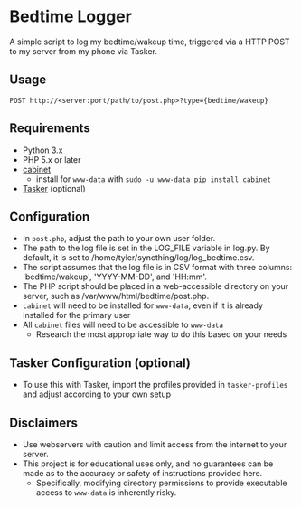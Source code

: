 # Bedtime Logger
A simple script to log my bedtime/wakeup time, triggered via a HTTP POST to my server from my phone via Tasker.

## Usage
`POST http://<server:port/path/to/post.php>?type={bedtime/wakeup}`

## Requirements
- Python 3.x
- PHP 5.x or later
- [cabinet](https://pypi.org/project/cabinet/)
    - install for `www-data` with `sudo -u www-data pip install cabinet`
- [Tasker](https://play.google.com/store/apps/details?id=net.dinglisch.android.taskerm) (optional)

## Configuration
- In `post.php`, adjust the path to your own user folder.
- The path to the log file is set in the LOG_FILE variable in log.py. By default, it is set to /home/tyler/syncthing/log/log_bedtime.csv.
- The script assumes that the log file is in CSV format with three columns: 'bedtime/wakeup', 'YYYY-MM-DD', and 'HH:mm'.
- The PHP script should be placed in a web-accessible directory on your server, such as /var/www/html/bedtime/post.php.
- `cabinet` will need to be installed for `www-data`, even if it is already installed for the primary user
- All `cabinet` files will need to be accessible to `www-data`
    - Research the most appropriate way to do this based on your needs

## Tasker Configuration (optional)
- To use this with Tasker, import the profiles provided in `tasker-profiles` and adjust according to your own setup

## Disclaimers
- Use webservers with caution and limit access from the internet to your server.
- This project is for educational uses only, and no guarantees can be made as to the accuracy or safety of instructions provided here.
    - Specifically, modifying directory permissions to provide executable access to `www-data` is inherently risky.